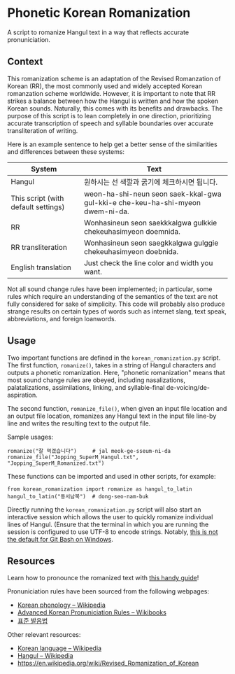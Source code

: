 # Phonetic Korean Romanization

A script to romanize Hangul text in a way that reflects accurate pronuniciation.


## Context

This romanization scheme is an adaptation of the Revised Romanzation of Korean (RR), the most commonly used and widely accepted Korean romanzation scheme worldwide. However, it is important to note that RR strikes a balance between how the Hangul is written and how the spoken Korean sounds. Naturally, this comes with its benefits and drawbacks. The purpose of this script is to lean completely in one direction, prioritizing accurate transcription of speech and syllable boundaries over accurate transliteration of writing.

Here is an example sentence to help get a better sense of the similarities and differences between these systems:

| System | Text |
| ----------- | ----------- |
| Hangul | 원하시는 선 색깔과 굵기에 체크하시면 됩니다. |
| This script (with default settings) | weon-ha-shi-neun seon saek-kkal-gwa gul-kki-e che-keu-ha-shi-myeon dwem-ni-da. |
| RR | Wonhasineun seon saekkkalgwa gulkkie chekeuhasimyeon doemnida. |
| RR transliteration | Wonhasineun seon saegkkalgwa gulggie chekeuhasimyeon doebnida. |
| English translation | Just check the line color and width you want. |

Not all sound change rules have been implemented; in particular, some rules which require an understanding of the semantics of the text are not fully considered for sake of simplicity. This code will probably also produce strange results on certain types of words such as internet slang, text speak, abbreviations, and foreign loanwords.


## Usage

Two important functions are defined in the `korean_romanization.py` script. The first function, `romanize()`, takes in a string of Hangul characters and outputs a phonetic romanization. Here, "phonetic romanization" means that most sound change rules are obeyed, including nasalizations, palatalizations, assimilations, linking, and syllable-final de-voicing/de-aspiration.

The second function, `romanize_file()`, when given an input file location and an output file location, romanizes any Hangul text in the input file line-by line and writes the resulting text to the output file.

Sample usages:
```python3
romanize("잘 먹겠습니다")     # jal meok-ge-sseum-ni-da 
romanize_file("Jopping_SuperM_Hangul.txt", "Jopping_SuperM_Romanized.txt")
```

These functions can be imported and used in other scripts, for example:
```python3
from korean_romanization import romanize as hangul_to_latin
hangul_to_latin("동서남북")  # dong-seo-nam-buk
```

Directly running the `korean_romanization.py` script will also start an interactive session which allows the user to quickly romanize individual lines of Hangul. (Ensure that the terminal in which you are running the session is configured to use UTF-8 to encode strings. Notably, [this is not the default for Git Bash on Windows](https://stackoverflow.com/questions/45660817/python-print-unicode-string-via-git-bash-gets-unicodeencodeerror).


## Resources

Learn how to pronounce the romanized text with [this handy guide](https://docs.google.com/document/d/1XNkx1R6ImgwYNysgWlGWjXfG1Xzb6qSvdctRAhZvpis/edit?usp=sharing)!

Pronuniciation rules have been sourced from the following webpages:
- [Korean phonology – Wikipedia](https://en.wikipedia.org/wiki/Korean_phonology)
- [Advanced Korean Pronuniciation Rules – Wikibooks](https://en.wikibooks.org/wiki/Korean/Advanced_Pronunciation_Rules)
- [표준 발음법](http://www.tufs.ac.jp/ts/personal/choes/korean/nanboku/Barum.html)

Other relevant resources:
- [Korean language – Wikipedia](https://en.wikipedia.org/wiki/Korean_language)
- [Hangul – Wikipedia](https://en.wikipedia.org/wiki/Hangul)
- https://en.wikipedia.org/wiki/Revised_Romanization_of_Korean